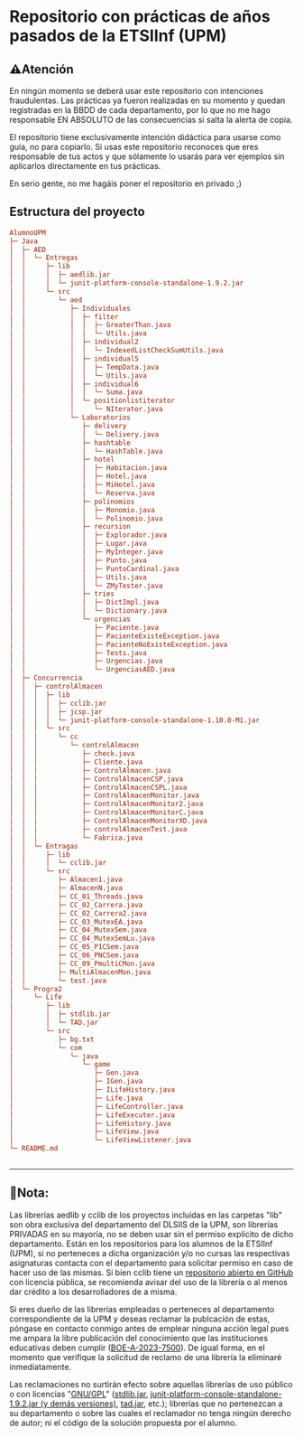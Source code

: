 # Repositorio con prácticas de años pasados de la ETSIInf (UPM)

## ⚠️Atención

En ningún momento se deberá usar este repositorio con intenciones fraudulentas. Las prácticas ya fueron realizadas en su momento y quedan registradas en la BBDD de cada departamento, por lo que no me hago responsable EN ABSOLUTO de las consecuencias si salta la alerta de copia.

El repositorio tiene exclusivamente intención didáctica para usarse como guía, no para copiarlo. Si usas este repositorio reconoces que eres responsable de tus actos y que sólamente lo usarás para ver ejemplos sin aplicarlos directamente en tus prácticas.

En serio gente, no me hagáis poner el repositorio en privado ;)

## Estructura del proyecto

```ini
AlumnoUPM
├─ Java
│  ├─ AED
│  │  └─ Entregas
│  │     ├─ lib
│  │     │  ├─ aedlib.jar
│  │     │  └─ junit-platform-console-standalone-1.9.2.jar
│  │     └─ src
│  │        └─ aed
│  │           ├─ Individuales
│  │           │  ├─ filter
│  │           │  │  ├─ GreaterThan.java
│  │           │  │  └─ Utils.java
│  │           │  ├─ individual2
│  │           │  │  └─ IndexedListCheckSumUtils.java
│  │           │  ├─ individual5
│  │           │  │  ├─ TempData.java
│  │           │  │  └─ Utils.java
│  │           │  ├─ individual6
│  │           │  │  └─ Suma.java
│  │           │  └─ positionlistiterator
│  │           │     └─ NIterator.java
│  │           └─ Laboratorios
│  │              ├─ delivery
│  │              │  └─ Delivery.java
│  │              ├─ hashtable
│  │              │  └─ HashTable.java
│  │              ├─ hotel
│  │              │  ├─ Habitacion.java
│  │              │  ├─ Hotel.java
│  │              │  ├─ MiHotel.java
│  │              │  └─ Reserva.java
│  │              ├─ polinomios
│  │              │  ├─ Monomio.java
│  │              │  └─ Polinomio.java
│  │              ├─ recursion
│  │              │  ├─ Explorador.java
│  │              │  ├─ Lugar.java
│  │              │  ├─ MyInteger.java
│  │              │  ├─ Punto.java
│  │              │  ├─ PuntoCardinal.java
│  │              │  ├─ Utils.java
│  │              │  └─ ZMyTester.java
│  │              ├─ tries
│  │              │  ├─ DictImpl.java
│  │              │  └─ Dictionary.java
│  │              └─ urgencias
│  │                 ├─ Paciente.java
│  │                 ├─ PacienteExisteException.java
│  │                 ├─ PacienteNoExisteException.java
│  │                 ├─ Tests.java
│  │                 ├─ Urgencias.java
│  │                 └─ UrgenciasAED.java
│  ├─ Concurrencia
│  │  ├─ controlAlmacen
│  │  │  ├─ lib
│  │  │  │  ├─ cclib.jar
│  │  │  │  ├─ jcsp.jar
│  │  │  │  └─ junit-platform-console-standalone-1.10.0-M1.jar
│  │  │  └─ src
│  │  │     └─ cc
│  │  │        └─ controlAlmacen
│  │  │           ├─ check.java
│  │  │           ├─ Cliente.java
│  │  │           ├─ ControlAlmacen.java
│  │  │           ├─ ControlAlmacenCSP.java
│  │  │           ├─ ControlAlmacenCSPL.java
│  │  │           ├─ ControlAlmacenMonitor.java
│  │  │           ├─ ControlAlmacenMonitor2.java
│  │  │           ├─ ControlAlmacenMonitorC.java
│  │  │           ├─ ControlAlmacenMonitorXD.java
│  │  │           ├─ controlAlmacenTest.java
│  │  │           └─ Fabrica.java
│  │  └─ Entragas
│  │     ├─ lib
│  │     │  └─ cclib.jar
│  │     └─ src
│  │        ├─ Almacen1.java
│  │        ├─ AlmacenN.java
│  │        ├─ CC_01_Threads.java
│  │        ├─ CC_02_Carrera.java
│  │        ├─ CC_02_Carrera2.java
│  │        ├─ CC_03_MutexEA.java
│  │        ├─ CC_04_MutexSem.java
│  │        ├─ CC_04_MutexSemLu.java
│  │        ├─ CC_05_P1CSem.java
│  │        ├─ CC_06_PNCSem.java
│  │        ├─ CC_09_PmultiCMon.java
│  │        ├─ MultiAlmacenMon.java
│  │        └─ test.java
│  └─ Progra2
│     └─ Life
│        ├─ lib
│        │  ├─ stdlib.jar
│        │  └─ TAD.jar
│        └─ src
│           ├─ bg.txt
│           └─ com
│              └─ java
│                 └─ game
│                    ├─ Gen.java
│                    ├─ IGen.java
│                    ├─ ILifeHistory.java
│                    ├─ Life.java
│                    ├─ LifeController.java
│                    ├─ LifeExecuter.java
│                    ├─ LifeHistory.java
│                    ├─ LifeView.java
│                    └─ LifeViewListener.java
└─ README.md



```

---

## 📃Nota:

Las librerías aedlib y cclib de los proyectos incluidas en las carpetas "lib" son obra exclusiva del departamento del DLSIIS de la UPM, son librerías PRIVADAS en su mayoría, no se deben usar sin el permiso explícito de dicho departamento. Están en los repositorios para los alumnos de la ETSIInf (UPM), si no perteneces a dicha organización y/o no cursas las respectivas asignaturas contacta con el departamento para solicitar permiso en caso de hacer uso de las mismas. Si bien cclib tiene un [repositorio abierto en GitHub](https://github.com/aherranz/cclib) con licencia pública, se recomienda avisar del uso de la librería o al menos dar crédito a los desarrolladores de a misma.

<p>
Si eres dueño de las librerías empleadas o perteneces al departamento correspondiente de la UPM y deseas reclamar la publcación de estas, póngase en contacto conmigo antes de emplear ninguna acción legal pues me ampara la libre publicación del conocimiento que las instituciones educativas deben cumplir 
(<a href="https://www.boe.es/buscar/doc.php?id=BOE-A-2023-7500">BOE-A-2023-7500</a>). De igual forma, en el momento que verifique la solicitud de reclamo de una librería la eliminaré inmediatamente.
<p>
Las reclamaciones no surtirán efecto sobre aquellas librerías de uso público o con licencias "<a href="https://www.gnu.org/licenses/licenses.es.html">GNU/GPL</a>" (<a href="https://introcs.cs.princeton.edu/java/stdlib/">stdlib.jar</a>, <a href="https://repo1.maven.org/maven2/org/junit/platform/junit-platform-console-standalone/1.9.2/">junit-platform-console-standalone-1.9.2.jar (y demás versiones)</a>, <a href="https://jar-download.com/artifact-search/tad">tad.jar</a>, etc.); librerías que no pertenezcan a su departamento o sobre las cuales el reclamador no tenga ningún derecho de autor; ni el código de la solución propuesta por el alumno.
